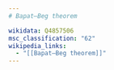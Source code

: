 ```yaml
---
# Bapat–Beg theorem

wikidata: Q4857506
msc_classification: "62"
wikipedia_links:
  - "[[Bapat–Beg theorem]]"
---
```

